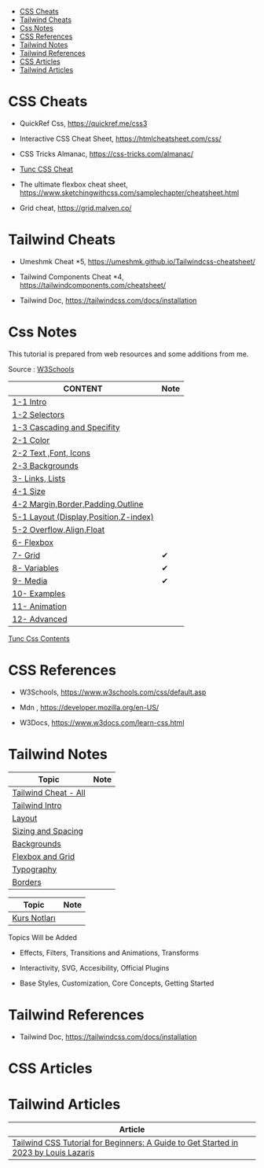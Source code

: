 
- [CSS Cheats](#css-cheats)
- [Tailwind Cheats](#tailwind-cheats)
- [Css Notes](#css-notes)
- [CSS References](#css-references)
- [Tailwind Notes](#tailwind-notes)
- [Tailwind References](#tailwind-references)
- [CSS Articles](#css-articles)
- [Tailwind Articles](#tailwind-articles)

# CSS Cheats

- QuickRef Css, https://quickref.me/css3

- Interactive CSS Cheat Sheet, https://htmlcheatsheet.com/css/

- CSS Tricks Almanac, https://css-tricks.com/almanac/

- [Tunc CSS Cheat](./css-cheat.md)

- The ultimate flexbox cheat sheet, https://www.sketchingwithcss.com/samplechapter/cheatsheet.html

- Grid cheat, https://grid.malven.co/


# Tailwind Cheats

- Umeshmk Cheat *5, https://umeshmk.github.io/Tailwindcss-cheatsheet/

- Tailwind Components Cheat *4, https://tailwindcomponents.com/cheatsheet/

- Tailwind Doc, https://tailwindcss.com/docs/installation

# Css Notes

This tutorial is prepared from web resources and some additions from me.

Source : [W3Schools]()

| CONTENT                                                                | Note |
|------------------------------------------------------------------------|------|
| [1-1 Intro](./css-notes-01-1-Intro.md)                                 |
| [1-2 Selectors](./css-notes-01-2-Selectors.md)                         |
| [1-3 Cascading and Specifity](./css-notes-01-3-Cascading-Specifity.md) |
| [2-1 Color](./css-notes-02-1-Color.md)                                 |
| [2-2 Text ,Font, Icons](./css-notes-02-2-Text.md)                      |
| [2-3 Backgrounds](./css-notes-02-3-Backgrounds.md)                     |
| [3- Links, Lists ](./css-notes-03-Links-Lists.md)                      |
| [4-1 Size](./css-notes-04-01-size.md)                                  |
| [4-2 Margin,Border,Padding,Outline](./css-notes-04-02-borders.md)      |
| [5-1 Layout (Display,Position,Z-index)](./css-notes-05-01-Layout.md)   |
| [5-2 Overflow,Align,Float](./css-notes-05-02-overflow.md)              |
| [6- Flexbox](./css-notes-06-Flexbox.md)                                |
| [7- Grid](./css-notes-07-Grid.md)                                      | ✔    |
| [8- Variables](./css-notes-08-Variables.md)                            | ✔    |
| [9- Media](./css-notes-09-media.md)                                    | ✔    |
| [10- Examples](./css-notes-10-Examples.md)                             |      |
| [11- Animation](./css-notes-11-Animation.md)                           |
| [12- Advanced](./css-notes-12-Advanced.md)                             |

[Tunc Css Contents](./css-w3-content.md)

# CSS References

- W3Schools, https://www.w3schools.com/css/default.asp

- Mdn , https://developer.mozilla.org/en-US/

- W3Docs, https://www.w3docs.com/learn-css.html


# Tailwind Notes

| Topic                                    | Note |
| ---------------------------------------- | ---- |
| [Tailwind Cheat - All](./tw-cheat.md)    |      |
| [Tailwind Intro](./tw-intro.md)          |      |
| [Layout](./tw-layout.md)                 |      |
| [Sizing and Spacing](./tw-sizing.md)     |      |
| [Backgrounds](./tw-background.md)        |      |
| [Flexbox and Grid](./tw-flexbox-grid.md) |      |
| [Typography](./tw-typoghraphy.md)        |      |
| [Borders](./tw-borders.md)               |      |

| Topic                                | Note |
|--------------------------------------|------|
| [Kurs Notları](./ude-tailwind-ck.md) |      |

Topics Will be Added

- Effects, Filters, Transitions and Animations, Transforms

- Interactivity, SVG, Accesibility, Official Plugins

- Base Styles, Customization, Core Concepts, Getting Started

# Tailwind References

- Tailwind Doc, https://tailwindcss.com/docs/installation


# CSS Articles



# Tailwind Articles

Article |
--- |
[Tailwind CSS Tutorial for Beginners: A Guide to Get Started in 2023 by Louis Lazaris](./arts/tailwind-article1.md) |


